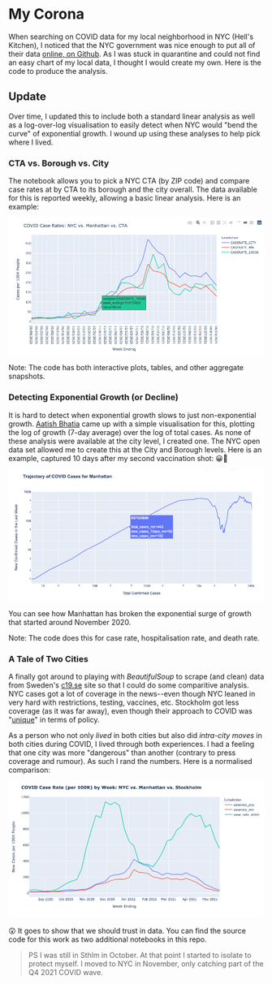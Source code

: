 # My Corona
When searching on COVID data for my local neighborhood in NYC (Hell's Kitchen), I noticed that the NYC government was nice enough to put all of their data [online, on Github](https://github.com/nychealth/coronavirus-data). As I was stuck in quarantine and could not find an easy chart of my local data, I thought I would create my own. Here is the code to produce the analysis.

## Update
Over time, I updated this to include both a standard linear analysis as well as a log-over-log visualisation to easily detect when NYC would "bend the curve" of exponential growth. I wound up using these analyses to help pick where I lived.

### CTA vs. Borough vs. City
The notebook allows you to pick a NYC CTA (by ZIP code) and compare case rates at by CTA to its borough and the city overall. The data available for this is reported weekly, allowing a basic linear analysis. Here is an example:

![CTA](https://github.com/JimHaughwout/my_corona/blob/main/example-linear-CTA-trajectory.png)

Note: The code has both interactive plots, tables, and other aggregate snapshots.

### Detecting Exponential Growth (or Decline)
It is hard to detect when exponential growth slows to just non-exponential growth. [Aatish Bhatia](https://aatishb.com/covidtrends/) came up with a simple visualisation for this, plotting the log of growth (7-day average) over the log of total cases. As none of these analysis were available at the city level, I created one. The NYC open data set allowed me to create this at the City and Borough levels. Here is an example, captured 10 days after my second vaccination shot: 😀💉

![exponential](https://github.com/JimHaughwout/my_corona/blob/main/example-log-log-trajectory.png)

You can see how Manhattan has broken the exponential surge of growth that started around November 2020.

Note: The code does this for case rate, hospitalisation rate, and death rate. 

### A Tale of Two Cities
A finally got around to playing with *BeautifulSoup* to scrape (and clean) data from Sweden's [c19.se](https://c19.se/en/Sweden/Stockholm) site so that I could do some comparitive analysis. NYC cases got a lot of coverage in the news--even though NYC leaned in very hard with restrictions, testing, vaccines, etc. Stockholm got less coverage (as it was far away), even though their approach to COVID was "[unique](https://time.com/5899432/sweden-coronovirus-disaster/)" in terms of policy. 

As a person who not only _lived_ in both cities but also did _intra-city moves_ in both cities during COVID, I lived through both experiences. I had a feeling that one city was more "dangerous" than another (contrary to press coverage and rumour). As such I rand the numbers. Here is a normalised comparison:

![A Tale of Two Cities](https://github.com/JimHaughwout/my_corona/blob/main/A-Tale-Of-Two-Cities.png)

😲 It goes to show that we should trust in data. You can find the source code for this work as two additional notebooks in this repo.

> PS I was still in Sthlm in October. At that point I started to isolate to protect myself. I moved to NYC in November, only catching part of the Q4 2021 COVID wave.
